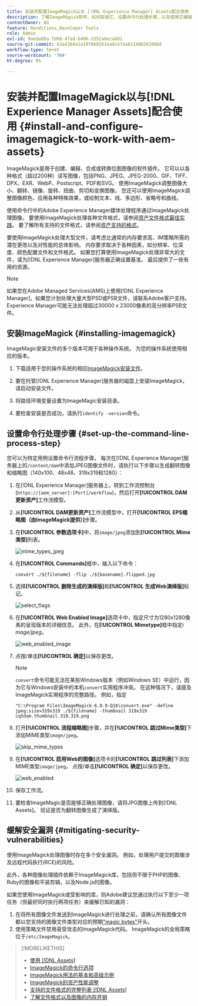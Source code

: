 ```yaml
---
title: 安装并配置ImageMagick以与 [!DNL Experience Manager] Assets配合使用
description: 了解ImageMagick软件、如何安装它、设置命令行处理步骤，以及使用它编辑、撰写和从图像生成缩略图。
contentOwner: AG
feature: Renditions,Developer Tools
role: Admin
exl-id: 9aeda88a-fd66-4fad-b496-3352a6ecab81
source-git-commit: 63a4304a1a10f868261eadce74a81148026390b6
workflow-type: tm+mt
source-wordcount: '764'
ht-degree: 0%

---
```


# 安装并配置ImageMagick以与[!DNL Experience Manager Assets]配合使用 {#install-and-configure-imagemagick-to-work-with-aem-assets}

ImageMagick是用于创建、编辑、合成或转换位图图像的软件插件。 它可以以各种格式（超过200种）读写图像，包括PNG、JPEG、JPEG-2000、GIF、TIFF、DPX、EXR、WebP、Postscript、PDF和SVG。 使用ImageMagick调整图像大小、翻转、镜像、旋转、扭曲、剪切和变换图像。 您还可以使用ImageMagick调整图像颜色、应用各种特殊效果，或绘制文本、线、多边形、省略号和曲线。

使用命令行中的Adobe Experience Manager媒体处理程序通过ImageMagick处理图像。 要使用ImageMagick处理各种文件格式，请参阅[资产文件格式最佳实践](assets-file-format-best-practices.md)。 要了解所有支持的文件格式，请参阅[资产支持的格式](assets-formats.md)。

要使用ImageMagick处理大型文件，请考虑比通常的内存要求高、IM策略所需的潜在更改以及对性能的总体影响。 内存要求取决于各种因素，如分辨率、位深度、颜色配置文件和文件格式。 如果您打算使用ImageMagick处理非常大的文件，请为[!DNL Experience Manager]服务器正确设置基准。 最后提供了一些有用的资源。

>[!NOTE]
>
>如果您在Adobe Managed Services(AMS)上使用[!DNL Experience Manager]，如果您计划处理大量大型PSD或PSB文件，请联系Adobe客户支持。 Experience Manager可能无法处理超过30000 x 23000像素的高分辨率PSB文件。

## 安装ImageMagick {#installing-imagemagick}

ImageMagic安装文件的多个版本可用于各种操作系统。 为您的操作系统使用相应的版本。

1. 下载适用于您的操作系统的相应[ImageMagick安装文件](https://www.imagemagick.org/script/download.php)。
1. 要在托管[!DNL Experience Manager]服务器的磁盘上安装ImageMagick，请启动安装文件。

1. 将路径环境变量设置为ImageMagic安装目录。
1. 要检查安装是否成功，请执行`identify -version`命令。

## 设置命令行处理步骤 {#set-up-the-command-line-process-step}

您可以为特定用例设置命令行流程步骤。 每次在[!DNL Experience Manager]服务器上的`/content/dam`中添加JPEG图像文件时，请执行以下步骤以生成翻转图像和缩略图（140x100、48x48、319x319和1280）：

1. 在[!DNL Experience Manager]服务器上，转到工作流控制台(`https://[aem_server]:[Port]/workflow`)，然后打开&#x200B;**[!UICONTROL DAM更新资产]**&#x200B;工作流模型。
1. 从&#x200B;**[!UICONTROL DAM更新资产]**&#x200B;工作流模型中，打开&#x200B;**[!UICONTROL EPS缩略图（由ImageMagick提供）]**&#x200B;步骤。
1. 在&#x200B;**[!UICONTROL 参数选项卡]**&#x200B;中，将`image/jpeg`添加到&#x200B;**[!UICONTROL Mime类型]**&#x200B;列表。

   ![mime_types_jpeg](assets/mime_types_jpeg.png)

1. 在&#x200B;**[!UICONTROL Commands]**&#x200B;框中，输入以下命令：

   `convert ./${filename} -flip ./${basename}.flipped.jpg`

1. 选择&#x200B;**[!UICONTROL 删除生成的演绎版]**&#x200B;和&#x200B;**[!UICONTROL 生成Web演绎版]**&#x200B;标记。

   ![select_flags](assets/select_flags.png)

1. 在&#x200B;**[!UICONTROL Web Enabled Image]**&#x200B;选项卡中，指定尺寸为1280x1280像素的呈现版本的详细信息。 此外，在&#x200B;**[!UICONTROL Mimetype]**&#x200B;框中指定i *mage/jpeg*。

   ![web_enabled_image](assets/web_enabled_image.png)

1. 点按/单击&#x200B;**[!UICONTROL 确定]**&#x200B;以保存更改。

   >[!NOTE]
   >
   >`convert`命令可能无法在某些Windows版本（例如Windows SE）中运行，因为它与Windows安装中的本机`convert`实用程序冲突。 在这种情况下，请提及ImageMagick实用程序的完整路径。 例如，指定
   >
   >`"C:\Program Files\ImageMagick-6.8.9-Q16\convert.exe" -define jpeg:size=319x319 ./${filename} -thumbnail 319x319 cq5dam.thumbnail.319.319.png`

1. 打开&#x200B;**[!UICONTROL 流程缩略图]**&#x200B;步骤，并在&#x200B;**[!UICONTROL 跳过Mime类型]**&#x200B;下添加MIME类型`image/jpeg`。

   ![skip_mime_types](assets/skip_mime_types.png)

1. 在&#x200B;**[!UICONTROL 启用Web的图像]**&#x200B;选项卡的&#x200B;**[!UICONTROL 跳过列表]**&#x200B;下添加MIME类型`image/jpeg`。 点按/单击&#x200B;**[!UICONTROL 确定]**&#x200B;以保存更改。

   ![web_enabled](assets/web_enabled.png)

1. 保存工作流。
1. 要检查ImageMagic是否能够正确处理图像，请将JPG图像上传到[!DNL Assets]。 验证是否为翻转图像生成了演绎版。

## 缓解安全漏洞 {#mitigating-security-vulnerabilities}

使用ImageMagick处理图像时存在多个安全漏洞。 例如，处理用户提交的图像涉及远程代码执行(RCE)的风险。

此外，各种图像处理插件依赖于ImageMagick库，包括但不限于PHP的图像、Ruby的图像和平装剪辑，以及Node.js的图像。

如果您使用ImageMagick或受影响的库，则Adobe建议您通过执行以下至少一项任务（但最好同时执行两项任务）来缓解已知的漏洞：

1. 在将所有图像文件发送到ImageMagick进行处理之前，请确认所有图像文件都以您支持的图像文件类型对应的预期[&quot;magic bytes&quot;](https://en.wikipedia.org/wiki/List_of_file_signatures)开头。
1. 使用策略文件禁用易受攻击的ImageMagick代码。 ImageMagick的全局策略位于`/etc/ImageMagick`。

>[!MORELIKETHIS]
>
>* [使用 [!DNL Assets]](assets-file-format-best-practices.md)
>* [ImageMagick的命令行选项](https://www.imagemagick.org/script/command-line-options.php)
>* [ImageMagick用法的基本和高级示例](https://www.imagemagick.org/Usage/)
>* [ImageMagick的资产性能调整](performance-tuning-guidelines.md)
>* [支持的文件格式的完整列表 [!DNL Assets]](assets-formats.md)
>* [了解文件格式以及图像的内存开销](https://www.scantips.com/basics1d.html)

